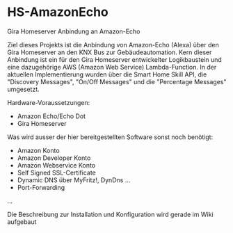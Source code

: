 # HS-AmazonEcho
Gira Homeserver Anbindung an Amazon-Echo

Ziel dieses Projekts ist die Anbindung von Amazon-Echo (Alexa) über den Gira Homeserver an den KNX Bus zur Gebäudeautomation.
Kern dieser Anbindung ist ein für den Gira Homeserver entwickelter Logikbaustein und eine dazugehörige AWS (Amazon Web Service) Lambda-Function.
In der aktuellen Implementierung wurden über die Smart Home Skill API, die "Discovery Messages", "On/Off Messages" und die "Percentage Messages" umgesetzt.

Hardware-Voraussetzungen:
* Amazon Echo/Echo Dot
* Gira Homeserver

Was wird ausser der hier bereitgestellten Software sonst noch benötigt:
* Amazon Konto
* Amazon Developer Konto
* Amazon Webservice Konto
* Self Signed SSL-Certificate
* Dynamic DNS über MyFritz!, DynDns ...
* Port-Forwarding

...

Die Beschreibung zur Installation und Konfiguration wird gerade im Wiki aufgebaut
